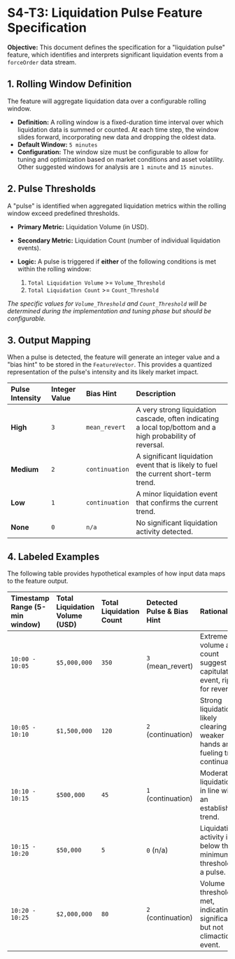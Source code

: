 # S4-T3: Liquidation Pulse Feature Specification

**Objective:** This document defines the specification for a "liquidation pulse" feature, which identifies and interprets significant liquidation events from a `forceOrder` data stream.

## 1. Rolling Window Definition

The feature will aggregate liquidation data over a configurable rolling window.

*   **Definition:** A rolling window is a fixed-duration time interval over which liquidation data is summed or counted. At each time step, the window slides forward, incorporating new data and dropping the oldest data.
*   **Default Window:** `5 minutes`
*   **Configuration:** The window size must be configurable to allow for tuning and optimization based on market conditions and asset volatility. Other suggested windows for analysis are `1 minute` and `15 minutes`.

## 2. Pulse Thresholds

A "pulse" is identified when aggregated liquidation metrics within the rolling window exceed predefined thresholds.

*   **Primary Metric:** Liquidation Volume (in USD).
*   **Secondary Metric:** Liquidation Count (number of individual liquidation events).

*   **Logic:** A pulse is triggered if **either** of the following conditions is met within the rolling window:
    1.  `Total Liquidation Volume` >= `Volume_Threshold`
    2.  `Total Liquidation Count` >= `Count_Threshold`

_The specific values for `Volume_Threshold` and `Count_Threshold` will be determined during the implementation and tuning phase but should be configurable._

## 3. Output Mapping

When a pulse is detected, the feature will generate an integer value and a "bias hint" to be stored in the `FeatureVector`. This provides a quantized representation of the pulse's intensity and its likely market impact.

| Pulse Intensity | Integer Value | Bias Hint      | Description                                                                                          |
| :-------------- | :------------ | :------------- | :--------------------------------------------------------------------------------------------------- |
| **High**        | `3`           | `mean_revert`  | A very strong liquidation cascade, often indicating a local top/bottom and a high probability of reversal. |
| **Medium**      | `2`           | `continuation` | A significant liquidation event that is likely to fuel the current short-term trend.               |
| **Low**         | `1`           | `continuation` | A minor liquidation event that confirms the current trend.                                           |
| **None**        | `0`           | `n/a`          | No significant liquidation activity detected.                                                        |

## 4. Labeled Examples

The following table provides hypothetical examples of how input data maps to the feature output.

| Timestamp Range (5-min window) | Total Liquidation Volume (USD) | Total Liquidation Count | Detected Pulse & Bias Hint | Rationale |
| :--- | :--- | :--- | :--- | :--- |
| `10:00 - 10:05` | `$5,000,000` | `350` | `3` (mean_revert) | Extreme volume and count suggest a capitulation event, ripe for reversal. |
| `10:05 - 10:10` | `$1,500,000` | `120` | `2` (continuation) | Strong liquidations, likely clearing out weaker hands and fueling trend continuation. |
| `10:10 - 10:15` | `$500,000` | `45` | `1` (continuation) | Moderate liquidations in line with an established trend. |
| `10:15 - 10:20` | `$50,000` | `5` | `0` (n/a) | Liquidation activity is below the minimum threshold for a pulse. |
| `10:20 - 10:25` | `$2,000,000` | `80` | `2` (continuation) | Volume threshold is met, indicating a significant but not climactic event. |
